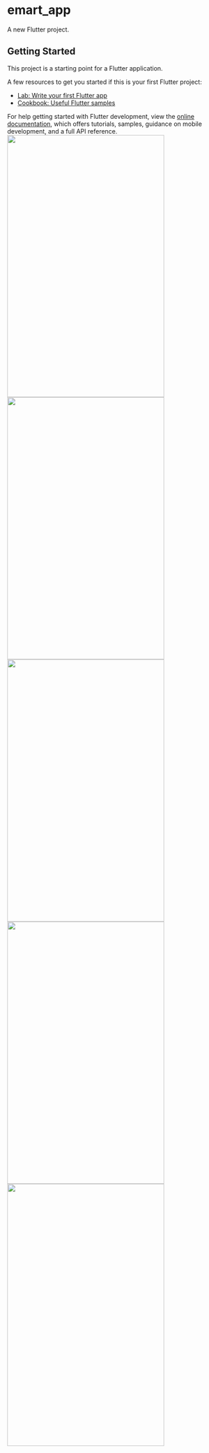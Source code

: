 # emart_app

A new Flutter project.

## Getting Started

This project is a starting point for a Flutter application.

 A few resources to get you started if this is your first Flutter project:

- [Lab: Write your first Flutter app](https://docs.flutter.dev/get-started/codelab)
- [Cookbook: Useful Flutter samples](https://docs.flutter.dev/cookbook)

For help getting started with Flutter development, view the
[online documentation](https://docs.flutter.dev/), which offers tutorials,
samples, guidance on mobile development, and a full API reference.
<img src="https://user-images.githubusercontent.com/107889097/209696382-3ada0a38-e11b-4019-aa1e-697c9849935e.jpg" width="360" height="600" />
<img src="https://user-images.githubusercontent.com/107889097/209696718-19f45610-d36d-455e-b1b6-569958ba0df3.jpg" width="360" height="600" />
<img src="https://user-images.githubusercontent.com/107889097/209696728-fb5424d7-00fb-49b7-a767-fc5b6f03eefb.jpg" width="360" height="600" />
<img src="https://user-images.githubusercontent.com/107889097/209696735-14063e2e-72d8-4cfe-9abe-8adfe9d21ac0.jpg" width="360" height="600" />
<img src="https://user-images.githubusercontent.com/107889097/209696873-a0743eec-ea77-4f90-a5cb-d5b7678896ff.jpg" width="360" height="600" />
